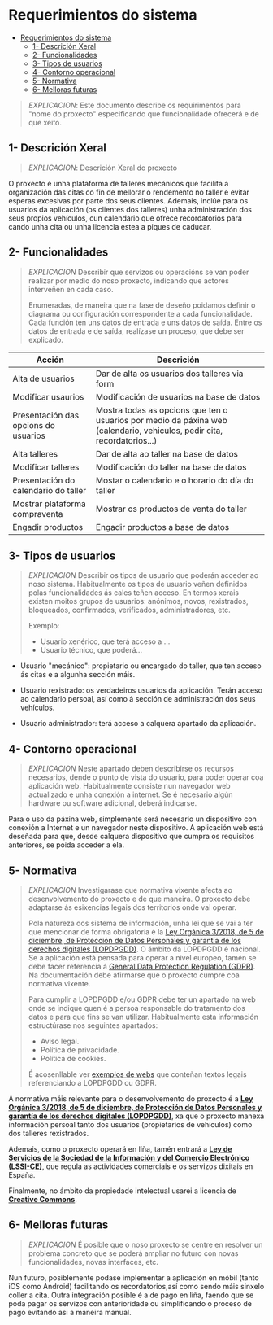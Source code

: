 # Requerimientos do sistema

- [Requerimientos do sistema](#requerimientos-do-sistema)
  - [1- Descrición Xeral](#1--descrición-xeral)
  - [2- Funcionalidades](#2--funcionalidades)
  - [3- Tipos de usuarios](#3--tipos-de-usuarios)
  - [4- Contorno operacional](#4--contorno-operacional)
  - [5- Normativa](#5--normativa)
  - [6- Melloras futuras](#6--melloras-futuras)

> *EXPLICACION*: Este documento describe os requirimentos para "nome do proxecto" especificando que funcionalidade ofrecerá e de que xeito.

## 1- Descrición Xeral

>*EXPLICACION*: Descrición Xeral do proxecto

O proxecto é unha plataforma de talleres mecánicos que facilita a organización das citas co fin de mellorar o rendemento no taller e evitar esperas excesivas por parte dos seus clientes. Ademais, inclúe para os usuarios da aplicación (os clientes dos talleres) unha administración dos seus propios vehículos, cun calendario que ofrece recordatorios para cando unha cita ou unha licencia estea a piques de caducar.

## 2- Funcionalidades

>*EXPLICACION* Describir que servizos ou operacións se van poder realizar por medio do noso proxecto, indicando que actores interveñen en cada caso.
>
> Enumeradas, de maneira que na fase de deseño poidamos definir o diagrama ou configuración correspondente a cada funcionalidade.
> Cada función ten uns datos de entrada e uns datos de saída. Entre os datos de entrada e de saída, realízase un proceso, que debe ser explicado.


| Acción   |  Descrición        |
|----------|--------------------|
| Alta de usuarios   | Dar de alta os usuarios dos talleres via form|
| Modificar usaurios | Modificación de usuarios na base de datos|
| Presentación das opcions do usuarios  | Mostra todas as opcions que ten o usuarios por medio da páxina web (calendario, vehiculos, pedir cita, recordatorios...)|
| Alta talleres | Dar de alta ao taller na base de datos|
| Modificar talleres | Modificación do taller na base de datos|
| Presentación do calendario do taller | Mostar o calendario e o horario do día do taller |
| Mostrar plataforma compraventa | Mostrar os productos de venta do taller |
| Engadir productos | Engadir productos a base de datos |


## 3- Tipos de usuarios

> *EXPLICACION* Describir os tipos de usuario que poderán acceder ao noso sistema. Habitualmente os tipos de usuario veñen definidos polas funcionalidades ás cales teñen acceso. En termos xerais existen moitos grupos de usuarios: anónimos, novos, rexistrados, bloqueados, confirmados, verificados, administradores, etc.
>
> Exemplo:
>
> - Usuario xenérico, que terá acceso a ...
> - Usuario técnico, que poderá...

- Usuario "mecánico": propietario ou encargado do taller, que ten acceso ás citas e a algunha sección máis.

- Usuario rexistrado: os verdadeiros usuarios da aplicación. Terán acceso ao calendario persoal, así como á sección de administración dos seus vehículos.

- Usuario administrador: terá acceso a calquera apartado da aplicación.

## 4- Contorno operacional

> *EXPLICACION* Neste apartado deben describirse os recursos necesarios, dende o punto de vista do usuario, para poder operar coa aplicación web. Habitualmente consiste nun navegador web actualizado e unha conexión a internet.
Se é necesario algún hardware ou software adicional, deberá indicarse.

Para o uso da páxina web, simplemente será necesario un dispositivo con conexión a Internet e un navegador neste dispositivo. A aplicación web está deseñada para que, desde calquera dispositivo que cumpra os requisitos anteriores, se poida acceder a ela. 

## 5- Normativa

> *EXPLICACION* Investigarase que normativa vixente afecta ao desenvolvemento do proxecto e de que maneira. O proxecto debe adaptarse ás esixencias legais dos territorios onde vai operar.
> 
> Pola natureza dos sistema de información, unha lei que se vai a ter que mencionar de forma obrigatoria é la [Ley Orgánica 3/2018, de 5 de diciembre, de Protección de Datos Personales y garantía de los derechos digitales (LOPDPGDD)](https://www.boe.es/buscar/act.php?id=BOE-A-2018-16673). O ámbito da LOPDPGDD é nacional. Se a aplicación está pensada para operar a nivel europeo, tamén se debe facer referencia á [General Data Protection Regulation (GDPR)](https://eur-lex.europa.eu/eli/reg/2016/679/oj). Na documentación debe afirmarse que o proxecto cumpre coa normativa vixente.
>
> Para cumplir a LOPDPGDD e/ou GDPR debe ter un apartado na web onde se indique quen é a persoa responsable do tratamento dos datos e para que fins se van utilizar. Habitualmente esta información estructúrase nos seguintes apartados:
>
> - Aviso legal.
> - Política de privacidade.
> - Política de cookies.
>
> É acosenllable ver [exemplos de webs](https://www.spotify.com/es/legal/privacy-policy/) que conteñan textos legais referenciando a LOPDPGDD ou GDPR.


A normativa máis relevante para o desenvolvemento do proxecto é a **[Ley Orgánica 3/2018, de 5 de diciembre, de Protección de Datos Personales y garantía de los derechos digitales (LOPDPGDD)](https://www.boe.es/buscar/act.php?id=BOE-A-2018-16673)**, xa que o proxecto manexa información persoal tanto dos usuarios (propietarios de vehículos) como dos talleres rexistrados.

Ademais, como o proxecto operará en liña, tamén entrará a **[Ley de Servicios de la Sociedad de la Información y del Comercio Electrónico (LSSI-CE)](https://www.boe.es/eli/es/l/2002/07/11/34/con)**, que regula as actividades comerciais e os servizos dixitais en España. 

Finalmente, no ámbito da propiedade intelectual usarei a licencia de **[Creative Commons](https://creativecommons.org/)**.

## 6- Melloras futuras

> *EXPLICACION* É posible que o noso proxecto se centre en resolver un problema concreto que se poderá ampliar no futuro con novas funcionalidades, novas interfaces, etc.

Nun futuro, posiblemente podase implementar a aplicación en móbil (tanto iOS como Android) facilitando os recordatorios,así como sendo máis sinxelo coller a cita. Outra integración posible é a de pago en liña, faendo que se poda pagar os servizos con anterioridade ou simplificando o proceso de pago evitando asi a maneira manual. 

